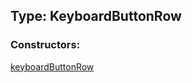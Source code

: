 ## Type: KeyboardButtonRow  

### Constructors:

[keyboardButtonRow](../constructors/keyboardButtonRow.md)  

